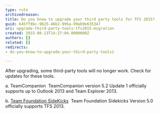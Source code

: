 ```yaml
---
type: rule
archivedreason: 
title: Do you know to upgrade your third party tools for TFS 2015?
guid: 645ff8bc-9625-46b2-995a-99ab9e635347
uri: upgrade-third-party-tools-tfs2015-migration
created: 2015-08-13T14:27:04.0000000Z
authors: []
related: []
redirects:
- do-you-know-to-upgrade-your-third-party-tools1

---
```


After upgrading, some third-party tools will no longer work. Check for updates for these tools.

<!--endintro-->

a. TeamCompanion  
TeamCompanion version 5.2 Update 1 officially supports up to Outlook 2013 and Team Explorer 2013.

b. [Team Foundation SideKicks](http://www.attrice.info/cm/tfs)  
Team Foundation Sidekicks Version 5.0 officially supports TFS 2013.
